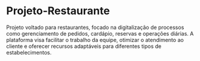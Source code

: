 # Projeto-Restaurante
Projeto voltado para restaurantes, focado na digitalização de processos como gerenciamento de pedidos, cardápio, reservas e operações diárias. A plataforma visa facilitar o trabalho da equipe, otimizar o atendimento ao cliente e oferecer recursos adaptáveis para diferentes tipos de estabelecimentos.
